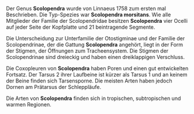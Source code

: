Der Genus **Scolopendra** wurde von Linnaeus 1758 zum ersten mal Beschrieben. Die Typ-Spezies war **Scolopendra morsitans**. Wie alle Mitglieder der Familie der Scolopendridae besitzen **Scolopendra** vier Ocelli auf jeder Seite der Kopfplatte und 21 beintragende Segmente.

Die Unterscheidung zur Unterfamilie der Otostigminae und der Familie der Scolopendrinae, der die Gattung **Scolopendra** angehört, liegt in der Form der Stigmen, der Öffnungen zum Tracheensystem. Die Stigmen der Scolopendrinae sind dreieckig und haben einen dreiklappigen Verschluss.

Die Coxopleuren von **Scolopendra** haben Poren und einen gut entwickelten Fortsatz. Der Tarsus 2 ihrer Laufbeine ist kürzer als Tarsus 1 und an keinem der Beine finden sich Tarsensporne. Die meisten Arten haben jedoch Dornen am Prätarsus der Schleppläufe.

Die Arten von **Scolopendra** finden sich in tropischen, subtropischen und warmen Regionen.